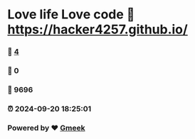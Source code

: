 # Love life Love code :link: https://hacker4257.github.io/ 
### :page_facing_up: [4](https://hacker4257.github.io//tag.html) 
### :speech_balloon: 0 
### :hibiscus: 9696 
### :alarm_clock: 2024-09-20 18:25:01 
### Powered by :heart: [Gmeek](https://github.com/Meekdai/Gmeek)
